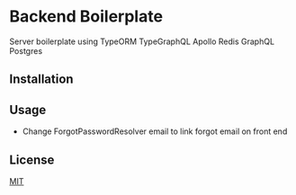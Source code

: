 # Backend Boilerplate

Server boilerplate using TypeORM TypeGraphQL Apollo Redis GraphQL Postgres

## Installation

## Usage

- Change ForgotPasswordResolver email to link forgot email on front end

## License

[MIT](https://choosealicense.com/licenses/mit/)
